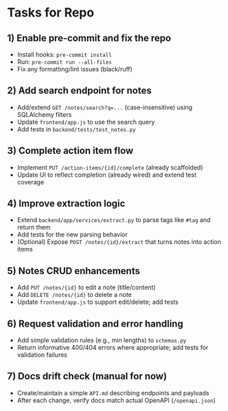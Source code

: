 # Tasks for Repo

## 1) Enable pre-commit and fix the repo
- Install hooks: `pre-commit install`
- Run: `pre-commit run --all-files`
- Fix any formatting/lint issues (black/ruff)

## 2) Add search endpoint for notes
- Add/extend `GET /notes/search?q=...` (case-insensitive) using SQLAlchemy filters
- Update `frontend/app.js` to use the search query
- Add tests in `backend/tests/test_notes.py`

## 3) Complete action item flow
- Implement `PUT /action-items/{id}/complete` (already scaffolded)
- Update UI to reflect completion (already wired) and extend test coverage

## 4) Improve extraction logic
- Extend `backend/app/services/extract.py` to parse tags like `#tag` and return them
- Add tests for the new parsing behavior
- (Optional) Expose `POST /notes/{id}/extract` that turns notes into action items

## 5) Notes CRUD enhancements
- Add `PUT /notes/{id}` to edit a note (title/content)
- Add `DELETE /notes/{id}` to delete a note
- Update `frontend/app.js` to support edit/delete; add tests

## 6) Request validation and error handling
- Add simple validation rules (e.g., min lengths) to `schemas.py`
- Return informative 400/404 errors where appropriate; add tests for validation failures

## 7) Docs drift check (manual for now)
- Create/maintain a simple `API.md` describing endpoints and payloads
- After each change, verify docs match actual OpenAPI (`/openapi.json`)


